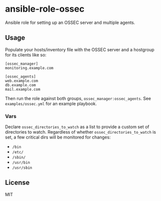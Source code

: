 # ansible-role-ossec

Ansible role for setting up an OSSEC server and multiple agents.

## Usage
Populate your hosts/inventory file with the OSSEC server and a hostgroup for its clients like so:

```
[ossec_manager]
monitoring.example.com

[ossec_agents]
web.example.com
db.example.com
mail.example.com
```

Then run the role against both groups, `ossec_manager:ossec_agents`. 
See `examples/ossec.yml` for an example playbook. 

### Vars
Declare `ossec_directories_to_watch` as a list to provide a custom set
of directories to watch. Regardless of whether `ossec_directories_to_watch`
is set, a few critical dirs will be monitored for changes:

  * `/bin`
  * `/etc/`
  * `/sbin/`
  * `/usr/bin`
  * `/usr/sbin`

## License
MIT
